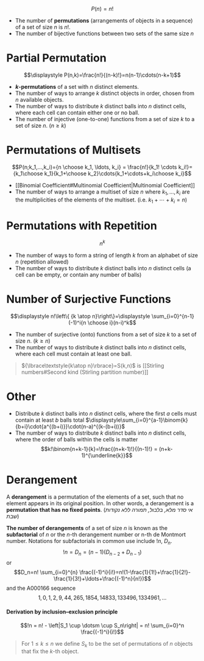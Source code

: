 $$P(n)=n!$$
- The number of **permutations** (arrangements of objects in a sequence) of a set of size $n$ is $n!$.
- The number of bijective functions between two sets of the same size $n$

# Partial Permutation

$$\displaystyle P(n,k)=\frac{n!}{(n-k)!}=n(n-1)\cdots(n-k+1)$$
- **_k_-permutations** of a set with $n$ distinct elements.
- The number of ways to arrange $k$ distinct objects in order, chosen from $n$ available objects.
- The number of ways to distribute $k$ distinct balls into $n$ distinct cells, where each cell can contain either one or no ball.
- The number of injective (one-to-one) functions from a set of size $k$ to a set of size $n$. ($n\geq{k}$)

# Permutations of Multisets

$$P(n;k_1,...,k_i)={n \choose k_1, \ldots, k_i} = \frac{n!}{k_1! \cdots k_i!}={k_1\choose k_1}{k_1+\choose k_2}\cdots{k_1+\cdots+k_i\choose k_i}$$
- [[Binomial Coefficient#Multinomial Coefficient|Multinomial Coefficient]]
- The number of ways to arrange a multiset of size $n$ where $k_1,\ldots, k_i$ are the multiplicities of the elements of the multiset. (i.e. $k_1+\cdots+k_i=n$)


# Permutations with Repetition
$$n^k$$
- The number of ways to form a string of length $k$ from an alphabet of size $n$ (repetition allowed)
- The number of ways to distribute $k$ distinct balls into $n$ distinct cells (a cell can be empty, or contain any number of balls)


# Number of Surjective Functions

$$\displaystyle n!\left\{ {k \atop n}\right\}=\displaystyle \sum_{i=0}^{n-1} (-1)^i{n \choose i}(n-i)^k$$
- The number of surjective (onto) functions from a set of size $k$ to a set of size $n$. ($k\geq{n}$)
- The number of ways to distribute $k$ distinct balls into $n$ distinct cells, where each cell must contain at least one ball.

>${\lbrace\textstyle{k\atop n}\rbrace}=S(k,n)$ is [[Stirling numbers#Second kind (Stirling partition number)]]

# Other

- Distribute $k$ distinct balls into $n$ distinct cells, where the first $a$ cells must contain at least $b$ balls total $\displaystyle\sum_{i=0}^{a-1}\binom{k}{b+i}\cdot{a^{(b+i)}}\cdot(n-a)^{(k-(b+i))}$
- The number of ways to distribute $k$ distinct balls into $n$ distinct cells, where the order of balls within the cells is matter
$$k!\binom{n+k-1}{k}=\frac{(n+k-1)!}{(n-1)!} = (n+k-1)^{\underline{k}}$$


# Derangement

A **derangement** is a permutation of the elements of a set, such that no element appears in its original position. In other words, a derangement is a **permutation that has no fixed points**. (*אי סדר מלא, בלבול, תמורה ללא נקודות שבת*)

**The number of derangements** of a set of size $n$ is known as the **subfactorial** of $n$ or the $n$-th derangement number or n-th de Montmort number. Notations for subfactorials in common use include $!n$, $D_n$.
$$!n=D_n=(n-1)(D_{n-2}+D_{n-1})$$
or
$$D_n=n! \sum_{i=0}^{n} \frac{(-1)^i}{i!}=n!(1-\frac{1}{1!}+\frac{1}{2!}-\frac{1}{3!}+\ldots+\frac{(-1)^n}{n!})$$
and the A000166 sequence
$$1, 0, 1, 2, 9, 44, 265, 1854, 14833, 133496, 1334961,...$$

#### Derivation by inclusion–exclusion principle
$$!n = n! - \left|S_1 \cup \dotsm \cup S_n\right| = n! \sum_{i=0}^n \frac{(-1)^i}{i!}$$
>For $1 \leq k \leq n$ we define $S_k$ to be the set of permutations of $n$ objects that fix the $k$-th object. 

